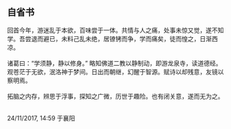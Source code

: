 ## 自省书

回首今年，游迷乱于本欲，百味尝于一体。共情与人之痛，处事未惊又觉，遂不知学。吾尝退而避已，未料己乱未绝，居镣铐而争，学而痛矣，徒而惶之，日渐西凉。<br>
<br>
诸葛曰：“学须静，静以修身。” 略知佛道二教以静制动，即游龙泉寺，读道德经。观苍茫于无欲，泯洛神于梦间。日出而朝继，幻醒于智源。赋诗以却残意，友镜以察明焉。<br>
<br>
拓脑之内存，辨思于浮事，探知之广微，历世于趣险。也有闭关意，遂而无为之。<br>
<br>

24/11/2017, 14:59 于襄阳
